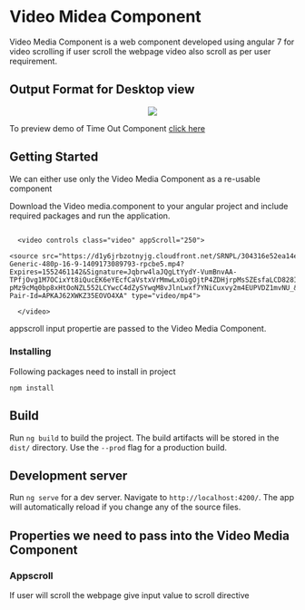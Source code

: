 # Video Midea Component

Video Media Component is a web component developed using angular 7 for video scrolling
if user scroll the webpage video also scroll as per user requirement.

## Output Format for Desktop view
<p align='center'><img src="./video.PNG"></p>

  


To preview demo of Time Out Component [click here](https://stackblitz.com/edit/angular-egsoov?file=src%2Fapp%2Fapp.component.html)


## Getting Started
We can either use only the Video Media Component as a re-usable component

Download the Video media.component to your angular project and include required packages and run the application.

```
  
  <video controls class="video" appScroll="250"> 
  <source src="https://d1y6jrbzotnyjg.cloudfront.net/SRNPL/304316e52ea14e47a41207eee25f3430/V28/76f09b15e846408a9e42466ccc80ac64/ShortForm-Generic-480p-16-9-1409173089793-rpcbe5.mp4?Expires=1552461142&Signature=Jqbrw4laJQgLtYydY-VumBnvAA-TPfjOvg1M7OCixYt8iQucEK6eYEcfCaVstxVrMmwLxOigOjtP4ZDHjrpMsSZEsfaLCD828IVDw-pMz9cMq0bp8xHtOoNZL552LCYwcC4dZySYwqM8vJlnLwxf7YNiCuxvy2m4EUPVDZ1mvNU_&Key-Pair-Id=APKAJ62XWKZ35EOVO4XA" type="video/mp4">
  
  </video>

```

appscroll input propertie are passed to the 
Video Media Component.

### Installing
Following packages need to install in project
```
npm install
```
## Build

Run `ng build` to build the project. The build artifacts will be stored in the `dist/` directory. Use the `--prod` flag for a production build.

## Development server

Run `ng serve` for a dev server. Navigate to `http://localhost:4200/`. The app will automatically reload if you change any of the source files.



## Properties we need to pass into the Video Media Component

### Appscroll

If user will scroll the webpage give input value to scroll directive






